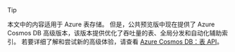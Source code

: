 > [!TIP]
> 本文中的内容适用于 Azure 表存储。 但是，公共预览版中现在提供了 Azure Cosmos DB 高级版本，该版本提供优化了吞吐量的表、全局分发和自动化辅助索引。 若要详细了解和尝试新的高级体验，请查看 [Azure Cosmos DB：表 API](https://aka.ms/premiumtables)。
>
